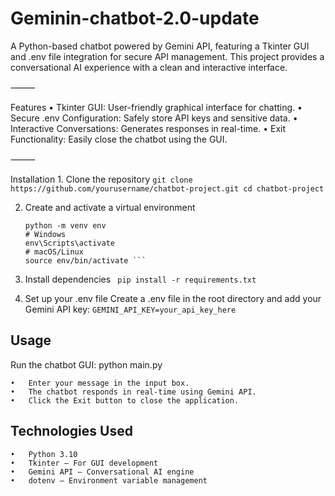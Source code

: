 # Geminin-chatbot-2.0-update

A Python-based chatbot powered by Gemini API, featuring a Tkinter GUI and .env file integration for secure API management. This project provides a conversational AI experience with a clean and interactive interface.

⸻

Features
	•	Tkinter GUI: User-friendly graphical interface for chatting.
	•	Secure .env Configuration: Safely store API keys and sensitive data.
	•	Interactive Conversations: Generates responses in real-time.
	•	Exit Functionality: Easily close the chatbot using the GUI.
 
⸻

Installation
	1.	Clone the repository
         ``` git clone https://github.com/yourusername/chatbot-project.git
         cd chatbot-project ```

  2.	Create and activate a virtual environment
        ```
        python -m venv env
        # Windows
        env\Scripts\activate
        # macOS/Linux
        source env/bin/activate ```

  3.	Install dependencies
         ` pip install -r requirements.txt`
    	
  5.	Set up your .env file
     Create a .env file in the root directory and add your Gemini API key:
    	  `GEMINI_API_KEY=your_api_key_here`

## Usage

Run the chatbot GUI:
    python main.py

	•	Enter your message in the input box.
	•	The chatbot responds in real-time using Gemini API.
	•	Click the Exit button to close the application.

 ## Technologies Used
	•	Python 3.10
	•	Tkinter – For GUI development
	•	Gemini API – Conversational AI engine
	•	dotenv – Environment variable management


